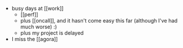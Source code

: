 - busy days at [[work]]
	- [[perf]]
	- plus [[oncall]], and it hasn't come easy this far (although I've had much worse) :)
	- plus my project is delayed
- I miss the [[agora]]